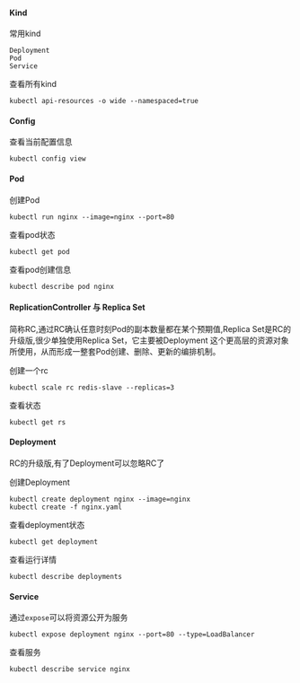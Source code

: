 #### Kind

常用kind

```
Deployment
Pod
Service
```

查看所有kind

```
kubectl api-resources -o wide --namespaced=true
```

#### Config

查看当前配置信息

```
kubectl config view
```

#### Pod

创建Pod

```
kubectl run nginx --image=nginx --port=80
```

查看pod状态

```
kubectl get pod
```

查看pod创建信息

```
kubectl describe pod nginx
```

#### ReplicationController 与 Replica Set

简称RC,通过RC确认任意时刻Pod的副本数量都在某个预期值,Replica Set是RC的升级版,很少单独使用Replica Set，它主要被Deployment 这个更高层的资源对象所使用，从而形成一整套Pod创建、删除、更新的编排机制。

创建一个rc

```
kubectl scale rc redis-slave --replicas=3
```

查看状态

```
kubectl get rs
```



#### Deployment

RC的升级版,有了Deployment可以忽略RC了

创建Deployment

```
kubectl create deployment nginx --image=nginx
kubectl create -f nginx.yaml
```

查看deployment状态

```
kubectl get deployment
```

查看运行详情

```
kubectl describe deployments
```

#### Service

通过`expose`可以将资源公开为服务

```
kubectl expose deployment nginx --port=80 --type=LoadBalancer
```

查看服务

```
kubectl describe service nginx
```

